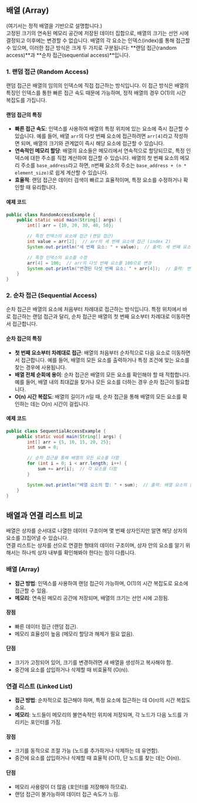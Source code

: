 ## 배열 (Array)

(여기서는 정적 배열을 기반으로 설명합니다.)  
고정된 크기의 연속된 메모리 공간에 저장된 데이터 집합으로, 배열의 크기는 선언 시에 결정되고 이후에는 변경할 수 없습니다. 배열의 각 요소는 인덱스(index)를 통해 접근할 수 있으며, 이러한 접근 방식은 크게 두 가지로 구분됩니다: **랜덤 접근(random access)**과 **순차 접근(sequential access)**입니다.

### 1. 랜덤 접근 (Random Access)

랜덤 접근은 배열의 임의의 인덱스에 직접 접근하는 방식입니다. 이 접근 방식은 배열의 특징인 인덱스를 통한 빠른 접근 속도 때문에 가능하며, 정적 배열의 경우 O(1)의 시간 복잡도를 가집니다.

#### 랜덤 접근의 특징
- **빠른 접근 속도**: 인덱스를 사용하여 배열의 특정 위치에 있는 요소에 즉시 접근할 수 있습니다. 예를 들어, 배열 `arr`의 다섯 번째 요소에 접근하려면 `arr[4]`라고 작성하면 되며, 배열의 크기와 관계없이 즉시 해당 요소에 접근할 수 있습니다.
- **연속적인 메모리 할당**: 배열의 요소들은 메모리에서 연속적으로 할당되므로, 특정 인덱스에 대한 주소를 직접 계산하여 접근할 수 있습니다. 배열의 첫 번째 요소의 메모리 주소를 `base_address`라고 하면, n번째 요소의 주소는 `base_address + (n * element_size)`로 쉽게 계산할 수 있습니다.
- **효율적**: 랜덤 접근은 데이터 검색이 빠르고 효율적이며, 특정 요소를 수정하거나 확인할 때 유리합니다.

#### 예제 코드
```java
public class RandomAccessExample {
    public static void main(String[] args) {
        int[] arr = {10, 20, 30, 40, 50};

        // 특정 인덱스의 요소에 접근 (랜덤 접근)
        int value = arr[2];  // arr의 세 번째 요소에 접근 (index 2)
        System.out.println("세 번째 요소: " + value);  // 출력: 세 번째 요소: 30

        // 특정 인덱스의 요소를 수정
        arr[4] = 100;  // arr의 다섯 번째 요소를 100으로 변경
        System.out.println("변경된 다섯 번째 요소: " + arr[4]);  // 출력: 변경된 다섯 번째 요소: 100
    }
}
```

### 2. 순차 접근 (Sequential Access)

순차 접근은 배열의 요소에 처음부터 차례대로 접근하는 방식입니다. 특정 위치에서 바로 접근하는 랜덤 접근과 달리, 순차 접근은 배열의 첫 번째 요소부터 차례대로 이동하면서 접근합니다.

#### 순차 접근의 특징
- **첫 번째 요소부터 차례대로 접근**: 배열의 처음부터 순차적으로 다음 요소로 이동하면서 접근합니다. 예를 들어, 배열의 모든 요소를 출력하거나 특정 조건에 맞는 요소를 찾는 경우에 사용됩니다.
- **배열 전체 순회에 용이**: 순차 접근은 배열의 모든 요소를 확인해야 할 때 적합합니다. 예를 들어, 배열 내의 최대값을 찾거나 모든 요소를 더하는 경우 순차 접근이 필요합니다.
- **O(n) 시간 복잡도**: 배열의 길이가 n일 때, 순차 접근을 통해 배열의 모든 요소를 확인하는 데는 O(n) 시간이 걸립니다.

#### 예제 코드
```java
public class SequentialAccessExample {
    public static void main(String[] args) {
        int[] arr = {5, 10, 15, 20, 25};
        int sum = 0;

        // 순차 접근을 통해 배열의 모든 요소를 더함
        for (int i = 0; i < arr.length; i++) {
            sum += arr[i];  // 각 요소를 더함
        }

        System.out.println("배열 요소의 합: " + sum);  // 출력: 배열 요소의 합: 75
    }
}
```

## 배열과 연결 리스트 비교

배열은 상자를 순서대로 나열한 데이터 구조이며 몇 번째 상자인지만 알면 해당 상자의 요소를 끄집어낼 수 있습니다.  
연결 리스트는 상자를 선으로 연결한 형태의 데이터 구조이며, 상자 안의 요소를 알기 위해서는 하나씩 상자 내부를 확인해봐야 한다는 점이 다릅니다.

### 배열 (Array)
- **접근 방법**: 인덱스를 사용하여 랜덤 접근이 가능하며, O(1)의 시간 복잡도로 요소에 접근할 수 있음.
- **메모리**: 연속된 메모리 공간에 저장되며, 배열의 크기는 선언 시에 고정됨.

#### 장점
- 빠른 데이터 접근 (랜덤 접근).
- 메모리 효율성이 높음 (메모리 할당과 해제가 필요 없음).

#### 단점
- 크기가 고정되어 있어, 크기를 변경하려면 새 배열을 생성하고 복사해야 함.
- 중간에 요소를 삽입하거나 삭제할 때 비효율적 (O(n)).

### 연결 리스트 (Linked List)
- **접근 방법**: 순차적으로 접근해야 하며, 특정 요소에 접근하는 데 O(n)의 시간 복잡도 소요.
- **메모리**: 노드들이 메모리의 불연속적인 위치에 저장되며, 각 노드가 다음 노드를 가리키는 포인터를 가짐.

#### 장점
- 크기를 동적으로 조절 가능 (노드를 추가하거나 삭제하는 데 유연함).
- 중간에 요소를 삽입하거나 삭제할 때 효율적 (O(1), 단 노드를 찾는 데는 O(n)).

#### 단점
- 메모리 사용량이 더 많음 (포인터를 저장해야 하므로).
- 랜덤 접근이 불가능하여 데이터 접근 속도가 느림.
